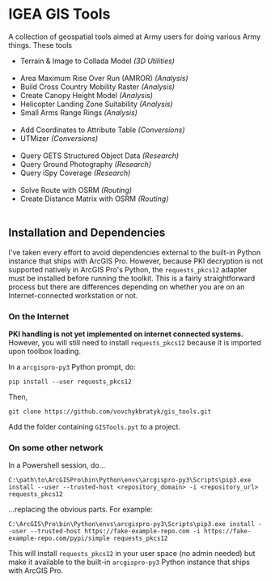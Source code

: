 # IGEA GIS Tools

A collection of geospatial tools aimed at Army users for doing various Army things.  These tools 


* Terrain & Image to Collada Model _(3D Utilities)_<br/><br/>
* Area Maximum Rise Over Run (AMROR) _(Analysis)_<br/>
* Build Cross Country Mobility Raster _(Analysis)_<br/>
* Create Canopy Height Model _(Analysis)_<br/>
* Helicopter Landing Zone Suitability _(Analysis)_<br/>
* Small Arms Range Rings _(Analysis)_<br/><br/>
* Add Coordinates to Attribute Table _(Conversions)_<br/>
* UTMizer _(Conversions)_<br/><br/>
* Query GETS Structured Object Data _(Research)_<br/>
* Query Ground Photography _(Research)_<br/>
* Query iSpy Coverage _(Research)_<br/><br/>
* Solve Route with OSRM _(Routing)_<br/>
* Create Distance Matrix with OSRM _(Routing)_<br/><br/>




## Installation and Dependencies

I've taken every effort to avoid dependencies external to the built-in Python instance that ships with ArcGIS Pro.  However, because PKI decryption is not supported natively in ArcGIS Pro's Python, the `requests_pkcs12` adapter must be installed before running the toolkit.  This is a fairly straightforward process but there are differences depending on whether you are on an Internet-connected workstation or not.


### On the Internet ###
**PKI handling is not yet implemented on internet connected systems.**  However, you will still need to install `requests_pkcs12` because it is imported upon toolbox loading.

In a `arcgispro-py3` Python prompt, do:

`pip install --user requests_pkcs12`

Then,

`git clone https://github.com/vovchykbratyk/gis_tools.git`

Add the folder containing `GISTools.pyt` to a project.

### On some other network ###

In a Powershell session, do...

`C:\path\to\ArcGISPro\bin\Python\envs\arcgispro-py3\Scripts\pip3.exe install --user --trusted-host <repository_domain> -i <repository_url> requests_pkcs12`

...replacing the obvious parts.  For example:

`C:\ArcGIS\Pro\bin\Python\envs\arcgispro-py3\Scripts\pip3.exe install --user --trusted-host https://fake-example-repo.com -i https://fake-example-repo.com/pypi/simple requests_pkcs12`

This will install `requests_pkcs12` in your user space (no admin needed) but make it available to the built-in `arcgispro-py3` Python instance that ships with ArcGIS Pro.
